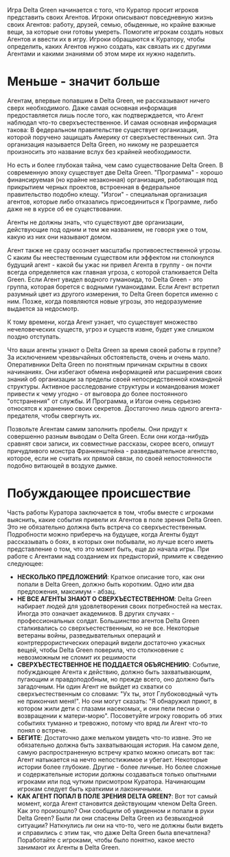 Игра Delta Green начинается с того, что Куратор просит игроков представить своих Агентов. Игроки описывают повседневную жизнь своих Агентов: работу, друзей, семью, обыденные, но крайне важные вещи, за которые они готовы умереть. Помогите игрокам создать новых Агентов и ввести их в игру. Игроки обращаются к Куратору, чтобы определить, каких Агентов нужно создать, как связать их с другими Агентами и какими знаниями об этом мире их нужно наделить.

# Меньше - значит больше

Агентам, впервые попавшим в Delta Green, не рассказывают ничего сверх необходимого. Даже самая основная информация предоставляется лишь после того, как подтверждается, что Агент наблюдал что-то сверхъестественное. И самая основная информация такова: В федеральном правительстве существует организация, которой поручено защищать Америку от сверхъестественных сил. Эта организация называется Delta Green, но никому не разрешается произносить это название вслух без крайней необходимости.

Но есть и более глубокая тайна, чем само существование Delta Green. В современную эпоху существует две Delta Green. "Программа" - хорошо финансируемая (но крайне незаконная) организация, работающая под прикрытием черных проектов, встроенная в федеральное правительство подобно клещу. "Изгои" - специальная организация агентов, которые либо отказались присоединиться к Программе, либо даже не в курсе об ее существовании.

Агенты не должны знать, что существуют две организации, действующие под одним и тем же названием, не говоря уже о том, какую из них они называют домом.

Агент также не сразу осознает масштабы противоестественной угрозы. С каким бы неестественным существом или эффектом ни столкнулся будущий агент - какой бы ужас ни привел Агента в группу - он почти всегда определяется как главная угроза, с которой сталкивается Delta Green. Если Агент увидел водного гуманоида, то Delta Green - это группа, которая борется с водными гуманоидами. Если Агент встретил разумный цвет из другого измерения, то Delta Green борется именно с ним. Позже, когда появляются новые угрозы, это недоразумение выдается за недосмотр.

К тому времени, когда Агент узнает, что существует множество нечеловеческих существ, угроз и существ извне, будет уже слишком поздно отступать.

Что ваши агенты узнают о Delta Green за время своей работы в группе? За исключением чрезвычайных обстоятельств, очень и очень мало. Оперативники Delta Green по понятным причинам скрытны в своих начинаниях. Они избегают обмена информацией или расширения своих знаний об организации за пределы своей непосредственной командной структуры. Активное расследование структуры и командования может привести к чему угодно - от выговора до более постоянного "отстранения" от службы. И Программа, и Изгои очень серьезно относятся к хранению своих секретов. Достаточно лишь одного агента-предателя, чтобы свергнуть их.

Позвольте Агентам самим заполнить пробелы. Они придут к совершенно разным выводам о Delta Green. Если они когда-нибудь сравнят свои записи, их совместные рассказы, скорее всего, опишут причудливого монстра Франкенштейна - разведывательное агентство, которое, если не считать их прямой связи, по своей непостоянности подобно витающей в воздухе дымке.

# Побуждающее происшествие

Часть работы Куратора заключается в том, чтобы вместе с игроками выяснить, какие события привели их Агентов в поле зрения Delta Green. Это не обязательно должна быть встреча со сверхъестественным. Подробности можно приберечь на будущее, когда Агенты будут рассказывать о боях, в которых они побывали, но лучше всего иметь представление о том, что это может быть, еще до начала игры. При работе с Агентами над созданием их предысторий, примите к сведению следующее:

- **НЕСКОЛЬКО ПРЕДЛОЖЕНИЙ**: Краткое описание того, как они попали в Delta Green, должно быть коротким. Одно или два предложения, максимум - абзац.
- **НЕ ВСЕ АГЕНТЫ ЗНАЮТ О СВЕРХЪЕСТЕСТВЕННОМ**: Delta Green набирает людей для удовлетворения своих потребностей на местах. Иногда это означает академиков. В других случаях - профессиональных солдат. Большинство агентов Delta Green сталкивались со сверхъестественным, но не все. Некоторые ветераны войны, разведывательных операций и контртеррористических операций видели достаточно ужасных вещей, чтобы Delta Green поверила, что столкновение с невозможным не сломит их решимости
- **СВЕРХЪЕСТЕСТВЕННОЕ НЕ ПОДДАЕТСЯ ОБЪЯСНЕНИЮ**: Событие, побуждающее Агента к действию, должно быть захватывающим, пугающим и правдоподобным, но прежде всего, оно должно быть загадочным. Ни один Агент не выйдет из схватки со сверхъестественным со словами: "Ух ты, этот Глубоководный чуть не прикончил меня!". Но они могут сказать: "Я обнаружил приют, в котором жили дети с глазами насекомых, и они пели песни о возвращении к матери-морю". Посоветуйте игроку говорить об этих событиях туманно и тревожно, потому что вряд ли Агент что-то понял о встрече.
- **БЕГИТЕ**: Достаточно даже мельком увидеть что-то извне. Это не обязательно должна быть захватывающая история. На самом деле, самую распространенную встречу кратко можно описать вот так: Агент натыкается на нечто непостижимое и убегает. Некоторые истории более глубокие. Другие - более личные. Но более сложные и содержательные истории должны создаваться только опытными игроками или под чутким присмотром Куратора. Начинающим игрокам следует быть краткими и лаконичными.
- **КАК АГЕНТ ПОПАЛ В ПОЛЕ ЗРЕНИЯ DELTA GREEN?**: Вот тот самый момент, когда Агент становится действующим членом Delta Green. Как это произошло? Они сообщили об увиденном и попали в руки Delta Green? Были ли они спасены Delta Green из безвыходной ситуации? Наткнулись ли они на что-то, чего не должны были видеть и справились с этим так, что даже Delta Green была впечатлена? Поработайте с игроками, чтобы было понятно, какое место занимают их Агенты в Delta Green.